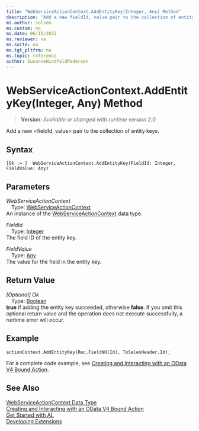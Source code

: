```yaml
---
title: "WebServiceActionContext.AddEntityKey(Integer, Any) Method"
description: "Add a new fieldId, value pair to the collection of entity keys."
ms.author: solsen
ms.custom: na
ms.date: 06/15/2022
ms.reviewer: na
ms.suite: na
ms.tgt_pltfrm: na
ms.topic: reference
author: SusanneWindfeldPedersen
---
```

[//]: # (START>DO_NOT_EDIT)
[//]: # (IMPORTANT:Do not edit any of the content between here and the END>DO_NOT_EDIT.)
[//]: # (Any modifications should be made in the .xml files in the ModernDev repo.)
# WebServiceActionContext.AddEntityKey(Integer, Any) Method
> **Version**: _Available or changed with runtime version 2.0._

Add a new \<fieldId, value\> pair to the collection of entity keys.


## Syntax
```AL
[Ok := ]  WebServiceActionContext.AddEntityKey(FieldId: Integer, FieldValue: Any)
```
## Parameters
*WebServiceActionContext*  
&emsp;Type: [WebServiceActionContext](webserviceactioncontext-data-type.md)  
An instance of the [WebServiceActionContext](webserviceactioncontext-data-type.md) data type.  

*FieldId*  
&emsp;Type: [Integer](../integer/integer-data-type.md)  
The field ID of the entity key.
        

*FieldValue*  
&emsp;Type: [Any](../any/any-data-type.md)  
The value for the field in the entity key.  


## Return Value
*[Optional] Ok*  
&emsp;Type: [Boolean](../boolean/boolean-data-type.md)  
**true** if adding the entity key succeeded, otherwise **false**. If you omit this optional return value and the operation does not execute successfully, a runtime error will occur.  


[//]: # (IMPORTANT: END>DO_NOT_EDIT)

## Example

```al
actionContext.AddEntityKey(Rec.FieldNO(Id), ToSalesHeader.Id);
```
For a complete code example, see [Creating and Interacting with an OData V4 Bound Action](../../devenv-creating-and-interacting-with-odatav4-bound-action.md).


## See Also
[WebServiceActionContext Data Type](webserviceactioncontext-data-type.md)  
[Creating and Interacting with an OData V4 Bound Action](../../devenv-creating-and-interacting-with-odatav4-bound-action.md)  
[Get Started with AL](../../devenv-get-started.md)  
[Developing Extensions](../../devenv-dev-overview.md)